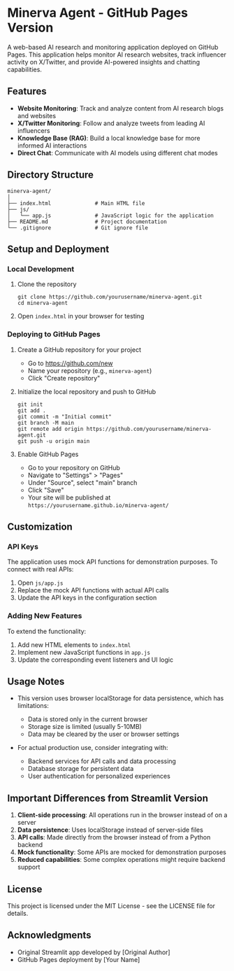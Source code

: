 # Minerva Agent - GitHub Pages Version

A web-based AI research and monitoring application deployed on GitHub Pages. This application helps monitor AI research websites, track influencer activity on X/Twitter, and provide AI-powered insights and chatting capabilities.

## Features

- **Website Monitoring**: Track and analyze content from AI research blogs and websites
- **X/Twitter Monitoring**: Follow and analyze tweets from leading AI influencers
- **Knowledge Base (RAG)**: Build a local knowledge base for more informed AI interactions
- **Direct Chat**: Communicate with AI models using different chat modes

## Directory Structure

```
minerva-agent/
│
├── index.html              # Main HTML file
├── js/
│   └── app.js              # JavaScript logic for the application
├── README.md               # Project documentation
└── .gitignore              # Git ignore file
```

## Setup and Deployment

### Local Development

1. Clone the repository
   ```
   git clone https://github.com/yourusername/minerva-agent.git
   cd minerva-agent
   ```

2. Open `index.html` in your browser for testing

### Deploying to GitHub Pages

1. Create a GitHub repository for your project
   - Go to https://github.com/new
   - Name your repository (e.g., `minerva-agent`)
   - Click "Create repository"

2. Initialize the local repository and push to GitHub
   ```
   git init
   git add .
   git commit -m "Initial commit"
   git branch -M main
   git remote add origin https://github.com/yourusername/minerva-agent.git
   git push -u origin main
   ```

3. Enable GitHub Pages
   - Go to your repository on GitHub
   - Navigate to "Settings" > "Pages"
   - Under "Source", select "main" branch
   - Click "Save"
   - Your site will be published at `https://yourusername.github.io/minerva-agent/`

## Customization

### API Keys

The application uses mock API functions for demonstration purposes. To connect with real APIs:

1. Open `js/app.js`
2. Replace the mock API functions with actual API calls
3. Update the API keys in the configuration section

### Adding New Features

To extend the functionality:

1. Add new HTML elements to `index.html`
2. Implement new JavaScript functions in `app.js`
3. Update the corresponding event listeners and UI logic

## Usage Notes

- This version uses browser localStorage for data persistence, which has limitations:
  - Data is stored only in the current browser
  - Storage size is limited (usually 5-10MB)
  - Data may be cleared by the user or browser settings
  
- For actual production use, consider integrating with:
  - Backend services for API calls and data processing
  - Database storage for persistent data
  - User authentication for personalized experiences

## Important Differences from Streamlit Version

1. **Client-side processing**: All operations run in the browser instead of on a server
2. **Data persistence**: Uses localStorage instead of server-side files
3. **API calls**: Made directly from the browser instead of from a Python backend
4. **Mock functionality**: Some APIs are mocked for demonstration purposes
5. **Reduced capabilities**: Some complex operations might require backend support

## License

This project is licensed under the MIT License - see the LICENSE file for details.

## Acknowledgments

- Original Streamlit app developed by [Original Author]
- GitHub Pages deployment by [Your Name]
